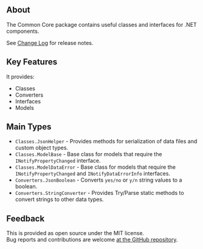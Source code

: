 ## About
The Common Core package contains useful classes and interfaces for .NET components.

See [Change Log](https://github.com/KevinDHeath/HomeBase/tree/main/src/Common/Core) for release notes.

## Key Features
It provides:
- Classes
- Converters
- Interfaces
- Models

## Main Types
- `Classes.JsonHelper` - Provides methods for serialization of data files and custom object types.
- `Classes.ModelBase` - Base class for models that require the `INotifyPropertyChanged` interface.
- `Classes.ModelDataError` - Base class for models that require the `INotifyPropertyChanged` and `INotifyDataErrorInfo` interfaces.
- `Converters.JsonBoolean` - Converts `yes/no` or `y/n` string values to a boolean.
- `Converters.StringConverter` - Provides Try/Parse static methods to convert strings to other data types.

## Feedback
This is provided as open source under the MIT license.\
Bug reports and contributions are welcome [at the GitHub repository](https://github.com/KevinDHeath/HomeBase).